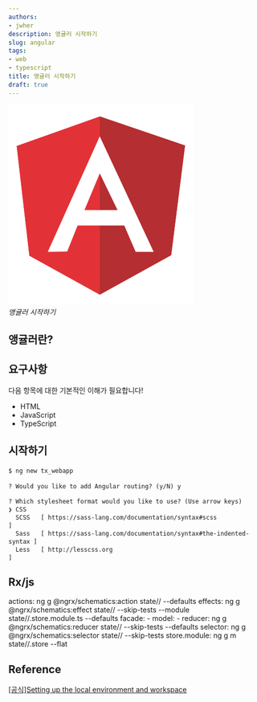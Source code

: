 ```yaml
---
authors:
- jwher
description: 앵귤러 시작하기
slug: angular
tags:
- web
- typescript
title: 앵귤러 시작하기
draft: true
---
```


[![angular](angular.svg)](/posts/angular)  
*앵귤러 시작하기*

<!--truncate-->

## 앵귤러란?

## 요구사항

다음 항목에 대한 기본적인 이해가 필요합니다!
* HTML
* JavaScript
* TypeScript

## 시작하기

```bash
$ ng new tx_webapp
```

```
? Would you like to add Angular routing? (y/N) y
```

```
? Which stylesheet format would you like to use? (Use arrow keys)
❯ CSS 
  SCSS   [ https://sass-lang.com/documentation/syntax#scss                ] 
  Sass   [ https://sass-lang.com/documentation/syntax#the-indented-syntax ] 
  Less   [ http://lesscss.org                                             ]
```

## Rx/js

actions:		ng g @ngrx/schematics:action state/<name>/<name> --defaults
effects:		ng g @ngrx/schematics:effect state/<name>/<name> --skip-tests --module state/<name>/<name>.store.module.ts --defaults
facade:		    -
model:			-
reducer:		ng g @ngrx/schematics:reducer state/<name>/<name> --skip-tests --defaults
selector:		ng g @ngrx/schematics:selector state/<name>/<name> --skip-tests
store.module:	ng g m state/<name>/<name>.store --flat

## Reference

[[공식]Setting up the local environment and workspace](https://angular.io/guide/setup-local)
